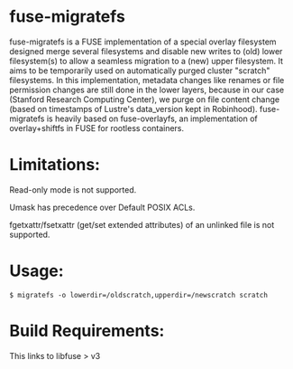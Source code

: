 fuse-migratefs
===========

fuse-migratefs is a FUSE implementation of a special overlay filesystem designed merge several
filesystems and disable new writes to (old) lower filesystem(s) to allow a seamless migration
to a (new) upper filesystem.
It aims to be temporarily used on automatically purged cluster "scratch" filesystems.  In this
implementation, metadata changes like renames or file permission changes are still done in the
lower layers, because in our case (Stanford Research Computing Center), we purge on file
content change (based on timestamps of Lustre's data_version kept in Robinhood).
fuse-migratefs is heavily based on fuse-overlayfs, an implementation of overlay+shiftfs in FUSE
for rootless containers.

Limitations:
=======================================================

Read-only mode is not supported.

Umask has precedence over Default POSIX ACLs.

fgetxattr/fsetxattr (get/set extended attributes) of an unlinked file is not supported.


Usage:
=======================================================

```
$ migratefs -o lowerdir=/oldscratch,upperdir=/newscratch scratch
```

Build Requirements:
=======================================================

This links to libfuse > v3
